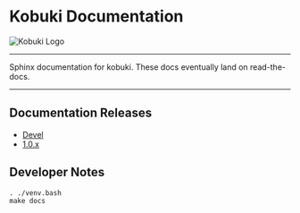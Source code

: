 # Kobuki Documentation

![Kobuki Logo](resources/kobuki.png)

----

Sphinx documentation for kobuki. These docs eventually land on read-the-docs.

----

## Documentation Releases

* [Devel](https://kobuki.readthedocs.io/en/devel/)
* [1.0.x](https://kobuki.readthedocs.io/en/release-1.0.x/)

## Developer Notes

```
. ./venv.bash
make docs
```

